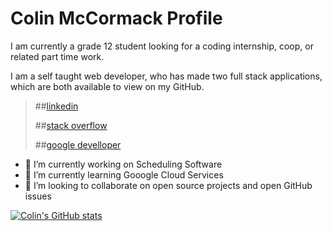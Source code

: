 # Colin McCormack Profile

I am currently a grade 12 student looking for a coding internship, coop, or related part time work. 

I am a self taught web developer, who has made two full stack applications, which are both available to view on my GitHub.

>##[linkedin](https://www.linkedin.com/in/colin-mccormack-1a4a54229/)
>
>##[stack overflow](https://stackoverflow.com/users/17237035/colin-mccormack)
>
>##[google develloper](https://developers.google.com/profile/u/colin_mccormack)


- 🔭 I’m currently working on Scheduling Software
- 🌱 I’m currently learning Gooogle Cloud Services
- 👯 I’m looking to collaborate on open source projects and open GitHub issues

[![Colin's GitHub stats](https://github-readme-stats.vercel.app/api?username=NorthernSantan)](https://github.com/anuraghazra/github-readme-stats)



